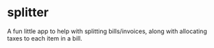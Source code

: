 # splitter

A fun little app to help with splitting bills/invoices, along with allocating taxes to each item in a bill.
